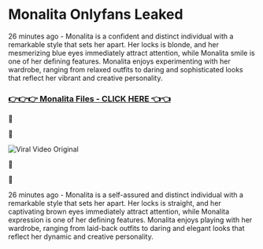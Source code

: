 # Monalita Onlyfans Leaked

<p>26 minutes ago - Monalita is a confident and distinct individual with a remarkable style that sets her apart. Her locks is blonde, and her mesmerizing blue eyes immediately attract attention, while Monalita smile is one of her defining features. Monalita enjoys experimenting with her wardrobe, ranging from relaxed outfits to daring and sophisticated looks that reflect her vibrant and creative personality.</p><p>
<h3><a href="https://fansleaks.com-getfree.pro/monalita" rel="nofollow">👉👉👉 Monalita Files - CLICK HERE 👈👈</a></h3>
<p>🔻</p>
<p>🔻</p> <p>
<a href="https://fansleaks.com-getfree.pro/monalita" rel="nofollow"><img src="https://i.imgur.com/0ZbtXZ5.gif" alt="Viral Video Original" style="max-width: 100%; display: inline-block;" data-target="animated-image.originalImage"></a>
<p>🔻</p>
<p>🔻</p> <p>26 minutes ago - Monalita is a self-assured and distinct individual with a remarkable style that sets her apart. Her locks is straight, and her captivating brown eyes immediately attract attention, while Monalita expression is one of her defining features. Monalita enjoys playing with her wardrobe, ranging from laid-back outfits to daring and elegant looks that reflect her dynamic and creative personality.</p>